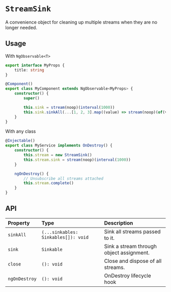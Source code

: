 # `StreamSink`

A convenience object for cleaning up multiple streams when they are no longer needed.

## Usage

With `NgObservable<T>`

```typescript
export interface MyProps {
    title: string
}

@Component()
export class MyComponent extends NgObservable<MyProps> {
    constructor() {
        super()

        this.sink = stream(noop)(interval(1000))
        this.sink.sinkAll(...[1, 2, 3].map((value) => stream(noop)(of(value)))
    }
}
```

With any class

```typescript
@Injectable()
export class MyService implements OnDestroy() {
    constructor() {
        this.stream = new StreamSink()
        this.stream.sink = stream(noop)(interval(1000))
    }

    ngOnDestroy() {
        // Unsubscribe all streams attached
        this.stream.complete()
    }
}
```

## API

| Property      | Type                                | Description                              |
| :------------ | :---------------------------------- | :--------------------------------------- |
| `sinkAll`     | `(...sinkables: Sinkables[]): void` | Sink all streams passed to it.           |
| `sink`        | `Sinkable`                          | Sink a stream through object assignment. |
| `close`       | `(): void`                          | Close and dispose of all streams.        |
| `ngOnDestroy` | `(): void`                          | OnDestroy lifecycle hook                 |
